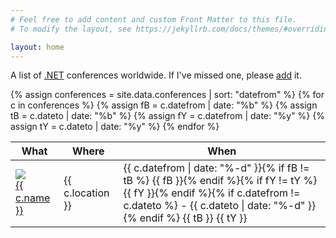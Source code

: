 ```yaml
---
# Feel free to add content and custom Front Matter to this file.
# To modify the layout, see https://jekyllrb.com/docs/themes/#overriding-theme-defaults

layout: home
---
```


A list of [.NET](https://dotnet.microsoft.com/) conferences worldwide. If I've missed one, please [add](https://github.com/kristofferjalen/dotnetconferences#add-new-conference) it.

<table class="conferences">
    <thead>
        <tr>
            <th>What</th>
            <th>Where</th>
            <th>When</th>
        </tr>
    </thead>
    <tbody>
    {% assign conferences = site.data.conferences | sort: "datefrom"  %}
    {% for c in conferences %}
    {% assign fB = c.datefrom | date: "%b" %}
    {% assign tB = c.dateto | date: "%b" %}
    {% assign fY = c.datefrom | date: "%y" %}
    {% assign tY = c.dateto | date: "%y" %}
        <tr data-from="{{ c.datefrom }}">
            <td>
                <div>
                    <div class="siteicon"><img src="{{ c.favicon }}" /></div>
                    <div class="sitename"><a href="{{ c.url }}">{{ c.name }}</a></div>
                </div>
            </td>
            <td><span class="flag-icon flag-icon-{{ c.flag }}"></span> {{ c.location }}</td>
            <td>{{ c.datefrom | date: "%-d" }}{% if fB != tB %} {{ fB }}{% endif %}{% if fY != tY %} {{ fY }}{% endif %}{% if c.datefrom != c.dateto %} - {{ c.dateto | date: "%-d" }}{% endif %} {{ tB }} {{ tY }}</td>
        </tr>
    {% endfor %}
    </tbody>
</table>